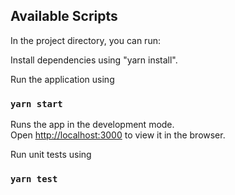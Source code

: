 ## Available Scripts

In the project directory, you can run:

Install dependencies using "yarn install".

Run the application using
### `yarn start`

Runs the app in the development mode.<br>
Open [http://localhost:3000](http://localhost:3000) to view it in the browser.

Run unit tests using
### `yarn test`
